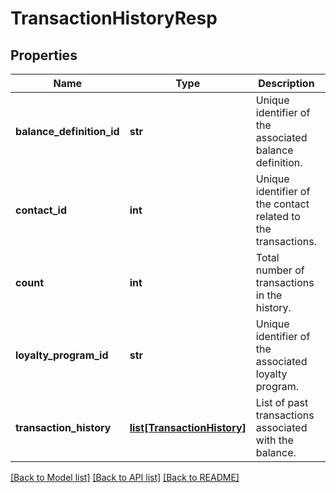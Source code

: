 # TransactionHistoryResp

## Properties
Name | Type | Description | Notes
------------ | ------------- | ------------- | -------------
**balance_definition_id** | **str** | Unique identifier of the associated balance definition. | [optional] 
**contact_id** | **int** | Unique identifier of the contact related to the transactions. | [optional] 
**count** | **int** | Total number of transactions in the history. | [optional] 
**loyalty_program_id** | **str** | Unique identifier of the associated loyalty program. | [optional] 
**transaction_history** | [**list[TransactionHistory]**](TransactionHistory.md) | List of past transactions associated with the balance. | [optional] 

[[Back to Model list]](../README.md#documentation-for-models) [[Back to API list]](../README.md#documentation-for-api-endpoints) [[Back to README]](../README.md)


